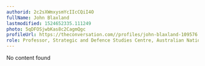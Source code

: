 ```yaml
---
authorid: 2c2sXWmxysmYcIIcCQiI4O
fullName: John Blaxland
lastmodified: 1524652335.111249
photo: 5qDFOSjwbKas8c2CagmQgc
profileUrl: https://theconversation.com//profiles/john-blaxland-109576
role: Professor, Strategic and Defence Studies Centre, Australian National University
---
```

No content found